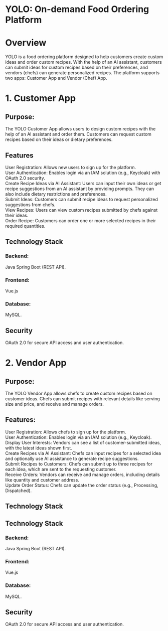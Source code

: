 # YOLO: On-demand Food Ordering Platform
# Overview
YOLO is a food ordering platform designed to help customers create custom ideas and order custom recipes. With the help of an AI assistant, customers can submit ideas for custom recipes based on their preferences, and vendors (chefs) can generate personalized recipes. The platform supports two apps: Customer App and Vendor (Chef) App.

# 1. Customer App
## Purpose:
The YOLO Customer App allows users to design custom recipes with the help of an AI assistant and order them. Customers can request custom recipes based on their ideas or dietary preferences.

## Features
User Registration: Allows new users to sign up for the platform. </br>
User Authentication: Enables login via an IAM solution (e.g., Keycloak) with OAuth 2.0 security. </br>
Create Recipe Ideas via AI Assistant: Users can input their own ideas or get recipe suggestions from an AI assistant by providing prompts. They can also include dietary restrictions and preferences. </br>
Submit Ideas: Customers can submit recipe ideas to request personalized suggestions from chefs. </br>
View Recipes: Users can view custom recipes submitted by chefs against their ideas. </br>
Order Recipe: Customers can order one or more selected recipes in their required quantities. </br>
## Technology Stack
### Backend:
Java Spring Boot (REST API).

### Frontend: 
Vue.js

### Database: 
MySQL.

## Security 
OAuth 2.0 for secure API access and user authentication.

# 2. Vendor App
## Purpose:
The YOLO Vendor App allows chefs to create custom recipes based on customer ideas. Chefs can submit recipes with relevant details like serving size and price, and receive and manage orders.

## Features:
User Registration: Allows chefs to sign up for the platform. </br>
User Authentication: Enables login via an IAM solution (e.g., Keycloak). </br>
Display User Interests: Vendors can see a list of customer-submitted ideas, with the latest ideas shown first. </br>
Create Recipes via AI Assistant: Chefs can input recipes for a selected idea and optionally use AI assistance to generate recipe suggestions. </br>
Submit Recipes to Customers: Chefs can submit up to three recipes for each idea, which are sent to the requesting customer. </br>
Receive Orders: Vendors can receive and manage orders, including details like quantity and customer address. </br>
Update Order Status: Chefs can update the order status (e.g., Processing, Dispatched). </br>
## Technology Stack
## Technology Stack
### Backend:
Java Spring Boot (REST API).

### Frontend: 
Vue.js

### Database: 
MySQL.

## Security 
OAuth 2.0 for secure API access and user authentication.
